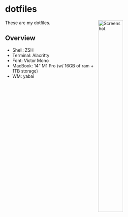 # dotfiles

<img align="right" width="40%" src="https://user-images.githubusercontent.com/59238070/204355800-72fc5373-445c-494c-b4a5-89527b4be602.png" alt="Screenshot">


These are my dotfiles.

## Overview
  - Shell: ZSH
  - Terminal: Alacritty
  - Font: Victor Mono
  - MacBook: 14" M1 Pro (w/ 16GB of ram + 1TB storage)
  - WM: yabai
